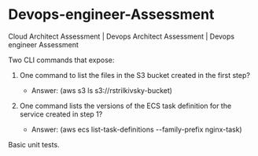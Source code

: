 # Devops-engineer-Assessment
Cloud Architect Assessment | Devops Architect Assessment | Devops engineer Assessment

Two CLI commands that expose: 
  1. One command to list the files in the S3 bucket created in the first step? 
      
      - Answer: (aws s3 ls s3://rstrilkivsky-bucket)
        
  2. One command lists the versions of the ECS task definition for the service created in step 1?
      
      - Answer: (aws ecs list-task-definitions --family-prefix nginx-task)

Basic unit tests.
